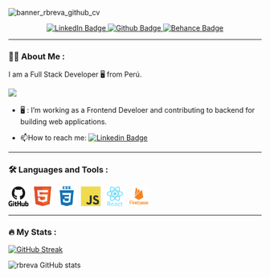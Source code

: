 
![banner_rbreva_github_cv](https://user-images.githubusercontent.com/54081966/194685015-38cb7560-ac24-41c0-863a-4d2f319a4208.svg)

<div id="badges" align="center">
  <a href="https://www.linkedin.com/in/r-mauricio-mendoza-huerta/">
    <img src="https://img.shields.io/badge/LinkedIn-blue?style=for-the-badge&logo=linkedin&logoColor=white" alt="LinkedIn Badge"/>
  </a>
  <a href="https://github.com/rbreva">
    <img src="https://img.shields.io/badge/Github-red?style=for-the-badge&logo=github&logoColor=white" alt="Github Badge"/>
  </a>
  <a href="https://www.behance.net/rbreva">
    <img src="https://img.shields.io/badge/Behance-blue?style=for-the-badge&logo=behance&logoColor=white" alt="Behance Badge"/>
  </a>
</div>

---

### 👨‍🦲 About Me :

I am a Full Stack Developer 🖥️ from Perú.

<img src="https://media.giphy.com/media/Zd0HrBAM2QJwDqF0B4/giphy.gif" width="90">

- 🖥️ : I’m working as a Frontend Develoer and contributing to backend for building web applications.

- :mailbox:How to reach me: [![Linkedin Badge](https://img.shields.io/badge/-ContactMe-blue?style=flat&logo=Linkedin&logoColor=white)](https://www.linkedin.com/in/r-mauricio-mendoza-huerta/)

---

### :hammer_and_wrench: Languages and Tools :
<div>
  <img src="https://github.com/devicons/devicon/blob/master/icons/github/github-original-wordmark.svg" title="Github" alt="Github" width="40" height="40"/>&nbsp;
  <img src="https://github.com/devicons/devicon/blob/master/icons/html5/html5-original.svg" title="HTML5" alt="HTML" width="40" height="40"/>&nbsp;
  <img src="https://github.com/devicons/devicon/blob/master/icons/css3/css3-plain-wordmark.svg"  title="CSS3" alt="CSS" width="40" height="40"/>&nbsp;
  <img src="https://github.com/devicons/devicon/blob/master/icons/javascript/javascript-original.svg" title="JavaScript" alt="JavaScript" width="40" height="40"/>&nbsp;
  <img src="https://github.com/devicons/devicon/blob/master/icons/react/react-original-wordmark.svg" title="React" alt="React" width="40" height="40"/>&nbsp;
  <img src="https://github.com/devicons/devicon/blob/master/icons/firebase/firebase-plain-wordmark.svg" title="Firebase" alt="Firebase" width="40" height="40"/>&nbsp;
</div>

---

### :fire: My Stats :

[![GitHub Streak](https://streak-stats.demolab.com?user=rbreva&theme=nord&hide_border=true)](https://git.io/streak-stats)

![rbreva GitHub stats](https://github-readme-stats.vercel.app/api?username=rbreva&show_icons=true&theme=city_lights)


